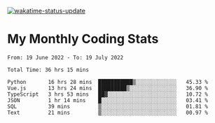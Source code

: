 [![wakatime-status-update](https://github.com/noopurphalak/noopurphalak/workflows/wakatime-status-update/badge.svg)](https://github.com/noopurphalak/noopurphalak/actions/workflows/main.yml)

# My Monthly Coding Stats

<!--START_SECTION:waka-->

```text
From: 19 June 2022 - To: 19 July 2022

Total Time: 36 hrs 15 mins

Python       16 hrs 28 mins  ███████████▒░░░░░░░░░░░░░   45.33 %
Vue.js       13 hrs 24 mins  █████████▒░░░░░░░░░░░░░░░   36.90 %
TypeScript   3 hrs 53 mins   ██▓░░░░░░░░░░░░░░░░░░░░░░   10.72 %
JSON         1 hr 14 mins    █░░░░░░░░░░░░░░░░░░░░░░░░   03.41 %
SQL          39 mins         ▒░░░░░░░░░░░░░░░░░░░░░░░░   01.81 %
Text         21 mins         ▒░░░░░░░░░░░░░░░░░░░░░░░░   00.97 %
```

<!--END_SECTION:waka-->
